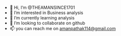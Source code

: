 - 👋 Hi, I’m @THEAMANSINCE1701
- 👀 I’m interested in Business analysis
- 🌱 I’m currently learning analysis
- 💞️ I’m looking to collaborate on github
- 📫 you can reach me on amanpathak114@gmail.com

<!---
THEAMANSINCE1701/THEAMANSINCE1701 is a ✨ special ✨ repository because its `README.md` (this file) appears on your GitHub profile.
You can click the Preview link to take a look at your changes.
--->
